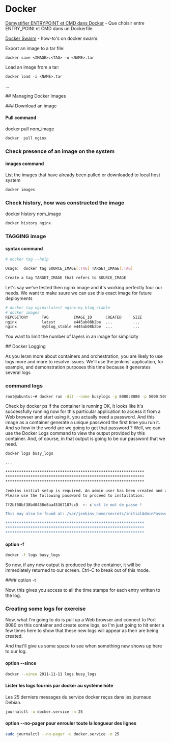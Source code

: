 # Docker


[Démystifier ENTRYPOINT et CMD dans Docker](https://aws.amazon.com/fr/blogs/france/demystifier-entrypoint-et-cmd-dans-docker/) - Que choisir entre ENTRY_POINt et CMD dans un Dockerfile.

[Docker Swarm](https://dockerswarm.rocks/) - how-to's on docker swarm.

Export an image to a tar file:

```console
docker save <IMAGE>:<TAG> -o <NAME>.tar
```

Load an image from a tar:

```console
docker load -i <NAME>.tar 
```

...

## Managing Docker Images

### Download an image

#### Pull command

docker pull nom_image

```bash
docker  pull nginx
```
### Check presence of an image on the system

#### images command

List the images that have already been pulled or downloaded to local host system

```bash
docker images
```

### Check history, how was constructed the image

docker history nom_image

```bash
docker history nginx
```

### TAGGING image

#### syntax command

```bash
# docker tag --help

Usage:  docker tag SOURCE_IMAGE[:TAG] TARGET_IMAGE[:TAG]

Create a tag TARGET_IMAGE that refers to SOURCE_IMAGE

```

Let's say we've tested then nginx image and it's working perfectly four our needs.
We want to make suure we can use this exact image for future deployments

```bash
# docker tag nginx:latest nginx:my_blog_stable
# docker images
REPOSITORY      TAG           IMAGE_ID      CREATED     SIZE
nginx           latest        e445ab08b2be  ...         ...
nginx           myblog_stable e445ab08b2be  ...         ...
```




You want to limit the number of layers in an image for simplicity

## Docker Logging

As you leran more about containers and orchestration, you are likely to use logs more and more to resolve issues.
We'll use the jenkins' application, for example, and demonstration purposes this time because it generates several logs

### command logs

```bash
root@ubuntu:~# docker run -dit --name busylogs -p 8080:8080 -p 5000:5000 jenkins/jenkins:lts
```
Check by docker ps if the container is running
OK, it looks like it's successfully running now for this particular application to access it from a Web browser and start using it, you actually need a password.
And this image as a container generate a unique password the first time you run it.
And so how in the world are we going to get that password ?
Well, we can use the Docker Logs command to view the output provided by this container.
And, of course, in that output is going to be our password that we need.

```bash
docker logs busy_logs

...

*************************************************************
*************************************************************
*************************************************************

Jenkins initial setup is required. An admin user has been created and a password generated.
Please use the following password to proceed to installation:

7f2bf58bf38b40458e8aa45367107cc5  <- c'est le mot de passe ! 

This may also be found at: /var/jenkins_home/secrets/initialAdminPassword

*************************************************************
*************************************************************
*************************************************************

```
#### option -f 

```bash
docker -f logs busy_logs
```
So now, if any new output is produced by the container, it will be immediately returned to our screen.
Ctrl-C to break out of this mode.

#### option -t

Now, this gives you access to all the time stamps for each entry written to the log.

### Creating some logs for exercise

Now, what I'm going to do is pull up a Web browser and connect to Port 8080 on this container and create some logs, so I'm just going to hit enter a few times here to show that these new logs will appear as their are being created.

And that'll give us some space to see when something new shows up here to our log.


#### option --since

```bash
docker --since 2011-11-11 logs busy_logs
```

#### Lister les logs fournis par docker au système hôte

Les 25 derniers messages du service docker reçus dans les journaux Debian.

```bash
journalctl -u docker.service -n 25
```

#### option --no-pager pour enrouler toute la longueur des lignes

```bash
sudo journalctl --no-pager -u docker.service -n 25
```
